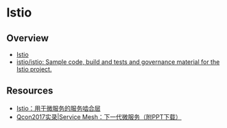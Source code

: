 # Istio

## Overview

- [Istio](https://istio.io/zh/)
- [istio/istio: Sample code, build and tests and governance material for the Istio project.](https://github.com/istio/istio)

## Resources

- [Istio：用于微服务的服务啮合层](https://www.infoq.cn/news/2017/05/istio)
- [Qcon2017实录|Service Mesh：下一代微服务（附PPT下载）](https://mp.weixin.qq.com/s/KeHX4Ybh3Tc_3xEQlCiS5w)
